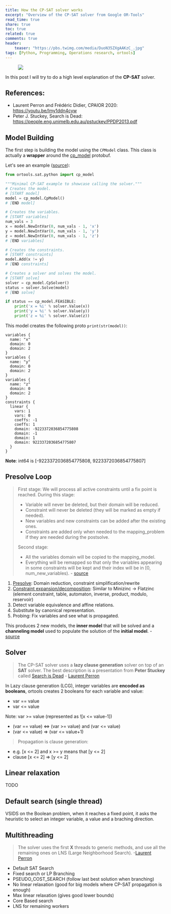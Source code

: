 ```yaml
---
title: How the CP-SAT solver works
excerpt: "Overview of the CP-SAT solver from Google OR-Tools"
read_time: true
share: true
toc: true
related: true
comments: true
header:
    teaser: "https://pbs.twimg.com/media/DuoN35ZXgAAKzC_.jpg"
tags: [Python, Programming, Operations research, ortools]
---
```

<figure>
	<a href="https://pbs.twimg.com/media/DuoN35ZXgAAKzC_.jpg"><img src="https://pbs.twimg.com/media/DuoN35ZXgAAKzC_.jpg"></a>
</figure>

In this post I will try to do a high level explanation of the **CP-SAT** solver.

## References:
* Laurent Perron and Frédéric Didier, CPAIOR 2020: https://youtu.be/lmy1ddn4cyw
* Peter J. Stuckey, Search is Dead: https://people.eng.unimelb.edu.au/pstuckey/PPDP2013.pdf


## Model Building
The first step is building the model using the `CPModel` class. This class is actually a **wrapper** around the [cp_model](https://github.com/google/or-tools/blob/stable/ortools/sat/cp_model.proto) protobuf.

Let's see an example ([source](https://github.com/google/or-tools/blob/stable/ortools/sat/samples/simple_sat_program.py)):
```python
from ortools.sat.python import cp_model

"""Minimal CP-SAT example to showcase calling the solver."""
# Creates the model.
# [START model]
model = cp_model.CpModel()
# [END model]

# Creates the variables.
# [START variables]
num_vals = 3
x = model.NewIntVar(0, num_vals - 1, 'x')
y = model.NewIntVar(0, num_vals - 1, 'y')
z = model.NewIntVar(0, num_vals - 1, 'z')
# [END variables]

# Creates the constraints.
# [START constraints]
model.Add(x != y)
# [END constraints]

# Creates a solver and solves the model.
# [START solve]
solver = cp_model.CpSolver()
status = solver.Solve(model)
# [END solve]

if status == cp_model.FEASIBLE:
    print('x = %i' % solver.Value(x))
    print('y = %i' % solver.Value(y))
    print('z = %i' % solver.Value(z))
```

This model creates the following proto `print(str(model))`:
```
variables {
  name: "x"
  domain: 0
  domain: 2
}
variables {
  name: "y"
  domain: 0
  domain: 2
}
variables {
  name: "z"
  domain: 0
  domain: 2
}
constraints {
  linear {
    vars: 1
    vars: 0
    coeffs: -1
    coeffs: 1
    domain: -9223372036854775808
    domain: -1
    domain: 1
    domain: 9223372036854775807
  }
}
```
**Note**: int64 is [-9223372036854775808, 9223372036854775807]

## Presolve Loop

> First stage:
> We will process all active constraints until a fix point is reached. During
> this stage:
> - Variable will never be deleted, but their domain will be reduced.
> - Constraint will never be deleted (they will be marked as empty if needed).
> - New variables and new constraints can be added after the existing ones.
> - Constraints are added only when needed to the mapping_problem if they are
>   needed during the postsolve.
> 
> Second stage:
> - All the variables domain will be copied to the mapping_model.
> - Everything will be remapped so that only the variables appearing in some
>   constraints will be kept and their index will be in [0, num_new_variables). - [source](https://github.com/google/or-tools/blob/5ff76b487a6c2006326765d6417964599eedc8c9/ortools/sat/cp_model_presolve.cc#L4581)

1. [Presolve](https://github.com/google/or-tools/blob/stable/ortools/sat/cp_model_presolve.cc):
Domain reduction, constraint simplification/rewrite
2. [Constraint expansion/decomposition](https://github.com/google/or-tools/blob/stable/ortools/sat/cp_model_expand.cc):
Similar to Minizinc -> Flatzinc (element constraint, table, automaton, inverse, product, modulo, reservoir)
3. Detect variable equivalence and affine relations.
4. Substitute by canonical representation.
5. Probing: Fix variables and see what is propagated.

This produces 2 new models, the **inner model** that will be solved and a **channeling model** used to populate the solution of the **initial model**. - [source](https://github.com/google/or-tools/issues/912#issuecomment-436292989)

## Solver
> The CP-SAT solver uses a **lazy clause generation** solver on top of an **SAT** solver. The best description is a presentation from **Peter Stuckey** called [Search is Dead](https://people.eng.unimelb.edu.au/pstuckey/PPDP2013.pdf) - [Laurent Perron](https://stackoverflow.com/questions/57123397/which-solver-do-googles-or-tools-modules-for-csp-and-vrp-use/57125734#57125734)

In Lazy clause generation (LCG), integer variables are **encoded as booleans**, ortools creates 2 booleans for each variable and value:
* var == value
* var <= value

Note: var >= value (represented as ![x <= value-1])

* (var == value) <=> (var >= value) and (var <= value)
* (var <= value) => (var <= value+1)

> Propagation is clause generation:
- e.g. [x <= 2] and x >= y means that [y <= 2]
- clause [x <= 2] => [y <= 2]

## Linear relaxation
TODO

## Default search (single thread)
VSIDS on the Boolean problem, when it reaches a fixed point, it asks the heuristic to select an integer variable, a value and a braching direction.

## Multithreading
> The solver uses the first **X** threads to generic methods, and use all the remaining ones on LNS (Large Neighborhood Search). -[Laurent Perron](https://github.com/google/or-tools/issues/1718#issuecomment-554004069)

* Default SAT Search
* Fixed search or LP Branching
* PSEUDO_COST_SEARCH (follow last best solution when branching)
* No linear relaxation (good for big models where CP-SAT propagation is enough)
* Max linear relaxation (gives good lower bounds)
* Core Based search
* LNS for remaining workers
